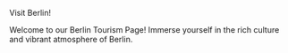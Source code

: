 Visit Berlin!

Welcome to our Berlin Tourism Page! Immerse yourself in the rich culture and vibrant atmosphere of Berlin. 
